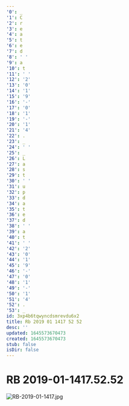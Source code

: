```yaml
---
'0': _
'1': C
'2': r
'3': e
'4': a
'5': t
'6': e
'7': d
'8': ' '
'9': a
'10': t
'11': ' '
'12': '2'
'13': '0'
'14': '1'
'15': '9'
'16': '-'
'17': '0'
'18': '1'
'19': '-'
'20': '1'
'21': '4'
'22': .
'23': _
'24': ' '
'25': _
'26': L
'27': a
'28': s
'29': t
'30': ' '
'31': u
'32': p
'33': d
'34': a
'35': t
'36': e
'37': d
'38': ' '
'39': a
'40': t
'41': ' '
'42': '2'
'43': '0'
'44': '1'
'45': '9'
'46': '-'
'47': '0'
'48': '1'
'49': '-'
'50': '1'
'51': '4'
'52': .
'53': _
id: 3xp4b6tqwyncdsmrevdu6x2
title: Rb 2019 01 1417 52 52
desc: ''
updated: 1645573670473
created: 1645573670473
stub: false
isDir: false
---
```


# RB 2019-01-1417.52.52


![RB-2019-01-1417.jpg](/assets/rb-2019-01-1417-t8zso72wdf6s.jpg)

